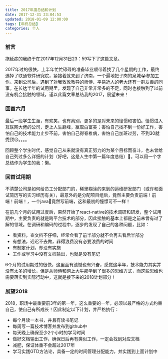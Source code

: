 ```yaml
---
title: 2017年度总结和计划
date: 2017-12-31 23:04:53
updated: 2018-01-09 12:00:00
tags: [年终总结]
categories: 个人
---
```

### 前言

拖延症的我终于在2017年12月31日23：59写下了这篇文章。

2017年过的很快，上半年忙忙碌碌的准备毕业顺带着找了几个星期的工作，最终选择了联通软件研究院，紧接着就来到了济南，一个遍地把子肉的泉城:sob:参加工作。来到公司后，遇到了对我敦敦教导的师傅、平易近人的老大还有一群友善的同事。在长达半年的试用期里，发现了自己非常非常多的不足，同时也接触到了以前没有机会接触的领域，谨以此篇文章总结我的2017，展望未来！

### 回首六月

最后一段学生生涯，有欢笑，也有离别，更多的是对未来的憧憬和害怕。憧憬进入互联网大佬的公司，走上人生巅峰，赢取白富美；害怕自己找不到一份好工作，害怕自己的技术能力止步不前，害怕自己得脊椎病，害怕自己加班过劳，不到30就秃顶:cry:。。。。

回顾整个学生时代，感觉自己从来就没有真正努力的为某个目标而奋斗，也未曾给自己列过多么详细的计划（好吧，这是人生中第一篇年度总结）:drooling_face:。可以用一个字总结作为学生的我：懒。

### 回首试用期

不清楚公司是如何给员工分配部门的，稀里糊涂的来到的运维研发部门（或许和面试简历写的实习经历有关），最意外的是分配项目组后，竟然主要负责前端！前端！前端！，一个java:dog:竟然写前端，这和最初的憧憬可不一样！

在前几个月的试用过度后，果然开始了react-native的技术调研和研发，整个试用期中，主要负责的就是跨平台技术的部分，因此接触的基本上都是之前未曾有过了解的领域。在调研和编码的过程中，逐步的发现了自己的各种问题，比如：

* 看资料，查文档不仔细，经常会看了前半部分就不会再去看后半部分
* 有想法，迟迟不去做，非得浪费没有必要浪费的时间
* 有制定计划，却没有实施
* 工作或学习中没有文档输出，也就是没有笔记

6个月的试用期过的很快，这里面有遗憾也有兴奋，感觉这半年，技术能力其实并没有太多的增长，但是从师傅和网上大牛那学到了很多的思维方式，而这些思维也需要落实到实际行动中，这就是接下来的2018计划部分！

### 展望2018

2018，职场中最重要前3年的第一年，这么重要的一年，必须以最严格的方式约束自己，使自己有所成长！因此制定以下计划，并严格执行：

* 每个月读一本书，并且有读书笔记
* 每周写一篇技术博客并发布到github中
* 每天晚上确保至少2个小时的学习时间
* 做好文档输出工作，确保日后再有类似工作，一定会找到对应文档
* 减肥，保证体重不会超过2017年
* 学习实践GTD方法论，具备一定的时间管理分配能力，并实践到上面计划中